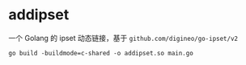 # addipset

一个 Golang 的 ipset 动态链接，基于 `github.com/digineo/go-ipset/v2`

```
go build -buildmode=c-shared -o addipset.so main.go
```